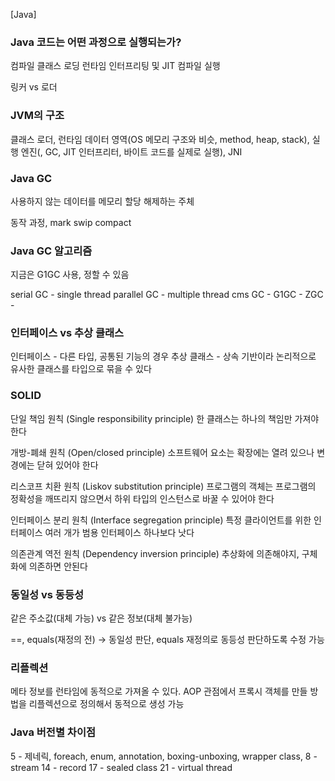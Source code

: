 [Java]

### Java 코드는 어떤 과정으로 실행되는가?

컴파일
클래스 로딩
런타임 인터프리팅 및 JIT 컴파일
실행


링커 vs 로더

### JVM의 구조

클래스 로더, 런타임 데이터 영역(OS 메모리 구조와 비슷, method, heap, stack), 실행 엔진(, GC, JIT 인터프리터, 바이트 코드를 실제로 실행), JNI

### Java GC

사용하지 않는 데이터를 메모리 할당 해제하는 주체

동작 과정, mark swip compact

### Java GC 알고리즘

지금은 G1GC 사용, 정할 수 있음

serial GC - single thread
parallel GC - multiple thread
cms GC - 
G1GC - 
ZGC - 

### 인터페이스 vs 추상 클래스

인터페이스 - 다른 타입, 공통된 기능의 경우
추상 클래스 - 상속 기반이라 논리적으로 유사한 클래스를 타입으로 묶을 수 있다

### SOLID

단일 책임 원칙 (Single responsibility principle)
한 클래스는 하나의 책임만 가져야 한다

개방-폐쇄 원칙 (Open/closed principle)
소프트웨어 요소는 확장에는 열려 있으나 변경에는 닫혀 있어야 한다

리스코프 치환 원칙 (Liskov substitution principle)
프로그램의 객체는 프로그램의 정확성을 깨뜨리지 않으면서 하위 타입의 인스턴스로 바꿀 수 있어야 한다

인터페이스 분리 원칙 (Interface segregation principle)
특정 클라이언트를 위한 인터페이스 여러 개가 범용 인터페이스 하나보다 낫다

의존관계 역전 원칙 (Dependency inversion principle)
추상화에 의존해야지, 구체화에 의존하면 안된다

### 동일성 vs 동등성

같은 주소값(대체 가능) vs 같은 정보(대체 불가능)

==, equals(재정의 전) -> 동일성 판단, equals 재정의로 동등성 판단하도록 수정 가능

### 리플렉션

메타 정보를 런타임에 동적으로 가져올 수 있다. AOP 관점에서 프록시 객체를 만들 방법을 리플렉션으로 정의해서 동적으로 생성 가능

### Java 버전별 차이점

5 - 제네릭, foreach, enum, annotation, boxing-unboxing, wrapper class, 
8 - stream
14 - record
17 - sealed class
21 - virtual thread